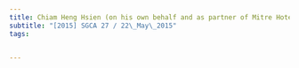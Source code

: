 ```yaml
---
title: Chiam Heng Hsien (on his own behalf and as partner of Mitre Hotel Proprietors) v Chiam 
subtitle: "[2015] SGCA 27 / 22\_May\_2015"
tags:


---
```


